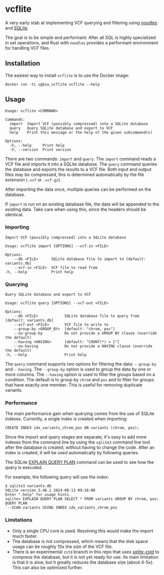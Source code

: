 # vcflite

A very early stab at implementing VCF querying and filtering using [noodles](https://crates.io/crates/noodles) and [SQLite](https://www.sqlite.org).

The goal is to be simple and performant: After all SQL is highly specialized in set operations, and Rust with `noodles` provides a performant environment for handling VCF files.


## Installation

The easiest way to install `vcflite` is to use the Docker image:

    docker run -ti ugbio_vcflite vcflite --help


## Usage

    Usage: vcflite <COMMAND>

    Commands:
      import  Import VCF (possibly compressed) into a SQLite database
      query   Query SQLite database and export to VCF
      help    Print this message or the help of the given subcommand(s)

    Options:
      -h, --help     Print help
      -V, --version  Print version

There are two commands: `import` and `query`. The `import` command reads a VCF file and imports it into a SQLite database.  The `query` command queries the database and exports the results to a VCF file. Both input and output files may be compressed, this is determined automatically by the file extension (`.vcf` or `.vcf.gz`).

After importing the data once, multiple queries can be performed on the database.

If `import` is run on an existing database file, the data will be appended to the existing data. Take care when using this, since the headers should be identical.


### Importing

    Import VCF (possibly compressed) into a SQLite database

    Usage: vcflite import [OPTIONS] --vcf-in <FILE>

    Options:
        --db <FILE>      SQLite database file to import to [default: variants.db]
        --vcf-in <FILE>  VCF file to read from
    -h, --help           Print help


### Querying

    Query SQLite database and export to VCF

    Usage: vcflite query [OPTIONS] --vcf-out <FILE>

    Options:
        --db <FILE>            SQLite database file to query from [default: variants.db]
        --vcf-out <FILE>       VCF file to write to
        --group-by <GROUP_BY>  [default: "chrom, pos"]
        --no-group-by          Do not provide a GROUP BY clause (override the default)
        --having <HAVING>      [default: "COUNT(*) = 1"]
        --no-having            Do not provide a HAVING clause (override the default)
    -h, --help                 Print help


The `query` command supports two options for filtering the data: `--group-by` and `--having`. The `--group-by` option is used to group the data by one or more columns. The `--having` option is used to filter the groups based on a condition. The default is to group by `chrom` and `pos` and to filter for groups that have exactly one member. This is useful for removing duplicate variants.


### Performance

The main performance gain when querying comes from the use of SQLite indexes.
Currently, a single index is created when importing:

    CREATE INDEX idx_variants_chrom_pos ON variants (chrom, pos);

Since the import and query stages are separate, it's easy to add more indexes from the command line by using the `sqlite3` command line tool after the database is created, without having to change the code. After an index is created, it will be used automatically by following queries.

The SQLite [EXPLAIN QUERY PLAN](https://www.sqlite.org/eqp.html) command can be used to see how the query is executed.

For example, the following query will use the index:

    $ sqlite3 variants.db
    SQLite version 3.46.1 2024-08-13 09:16:08
    Enter ".help" for usage hints.
    sqlite> EXPLAIN QUERY PLAN SELECT * FROM variants GROUP BY chrom, pos;
    QUERY PLAN
    `--SCAN variants USING INDEX idx_variants_chrom_pos

### Limitations

- Only a single CPU core is used. Resolving this would make the import much faster.
- The database is not compressed, which means that the disk space usage can be roughly 10x the size of the VCF file.
- There is an experimental `zstd` branch in this repo that uses [sqlite-zstd](https://github.com/phiresky/sqlite-zstd) to compress the database, but it is not yet ready for use. Its main limitation is that it is slow, but it greatly reduces the database size (about 4-5x). This can also be optimized further.